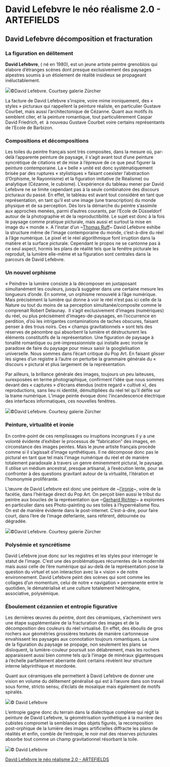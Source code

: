 # David Lefebvre le néo réalisme 2.0 - ARTEFIELDS
## David Lefebvre décomposition et fracturation

### La figuration en délitement

**David Lefebvre**, ( né en 1980), est un jeune artiste peintre grenoblois qui élabore d’étranges scènes dont presque exclusivement des paysages alpestres soumis à un étiolement de réalité insidieux se propageant inéluctablement.

![](david-lefebvre-artiste-peintre/david-lefebvre-solo-show-surcher-paris-france.005-834x1024.jpg)©David Lefebvre. Courtsey galerie Zürcher

La facture de David Lefebvre s’inspire, voire mime ironiquement, des « styles » picturaux qui rappellent la peinture réaliste, en particulier Gustave Courbet, mais aussi l’architectonique de Cézanne. Quant aux motifs ils semblent citer, et la peinture romantique, tout particulièrement Caspar David Friedrich, et  à nouveau Gustave Courbet voire certains représentants de l’Ecole de Barbizon.

### Compositions et décompositions

Les toiles du peintre français sont très composites, dans la mesure où, par-delà l’apparente peinture de paysage, il s’agit avant tout d’une peinture syncrétique de citations et de mise à l’épreuve de ce que peut figurer la peinture contemporaine. La « belle » unité est donc systématiquement brisée par des ruptures « stylistiques » faisant coexister l’abstraction (l’Orphisme, le Rayonnisme) et la figuration imitative (le Réalisme) ou analytique (Cézanne, le cubisme). L’expérience du tableau mener par David Lefebvre ne se limite cependant pas à la seule combinatoire des discours picturaux du passé. En effet, le tableau est avant tout considéré en tant que représentation, en tant qu’il est une image (une transcription) du monde physique et de sa perception. Dès lors la démarche du peintre s’assimile aux approches menées, parmi d’autres courants, par l’Ecole de Düsseldorf autour de la photographie et de la reproductibilité. Le sujet est donc à la fois le paysage comme pratique picturale, mais aussi et surtout la mise en image du « monde ». A l’instar d’un ~[Thomas Ruff](https://www.artefields.net/../photographie/thomas-ruff/)~ David Lefebvre exhibe la structure même de l’image contemporaine du monde, c’est-à-dire du réel à l’âge numérique. Le pixel et le réel algorithmique font irruption dans la matière et la surface picturale. Cependant le propos ne se cantonne pas à ce seul aspect, hormis les plans de réalité tels que la fenêtre picturale les reproduit, la lumière elle-même et sa figuration sont centrales dans la parcours de David Lefebvre.

### Un nouvel orphisme

« Peindre» la lumière consiste à la décomposer en juxtaposant simultanément les couleurs, jusqu’à suggérer dans une certaine mesure les longueurs d’onde. En somme, un orphisme renouvelé à l’âge numérique. Mais précisément la lumière qui donne à voir le réel n’est pas ici celle de la Nature ou tout du moins de sa perception simultanée/composite comme le comprenait Robert Delaunay.  Il s’agit exclusivement d’images (numériques) du réel, ou plus précisément d’images-de-paysages, en l’occurrence en perdition, d’où les intrigantes contaminations de taches obscures, faisant penser à des trous noirs. Ces « champs gravitationnels » sont tels des réserves de pénombre qui absorbent la lumière et déstructurent les éléments constitutifs de la représentation. Une figuration de paysage à tonalité romantique ou pré-impressionniste qui installe avec ironie le paradoxe de faire du paysage pour mieux saisir la googlelisation universelle. Nous sommes dans l’écart critique du Pop Art. En faisant glisser les signes d’un registre à l’autre on perturbe la grammaire générale du « discours » pictural et plus largement de la représentation.

Par ailleurs, la brillance générale des images, toujours un peu laiteuses, surexposées en terme photographique, confirment l’idée que nous sommes devant des « captures » d’écrans étendus (notre regard « cultivé »), des reproductions, sans lieu ni identité, démultipliées du réel tel qu’il défile sur la trame numérique. L’image peinte évoque donc l’incandescence électrique des interfaces informatiques, ces nouvelles fenêtres.

![](david-lefebvre-artiste-peintre/david-lefebvre-solo-show-surcher-paris-france.008-1019x1024.jpg)©David Lefebvre. Courtesy galerie Zürcher

### Peinture, virtualité et ironie

En contre-point de ces remplissages ou irruptions incongrues il y a une volonté évidente d’exhiber le processus de “fabrication” des images, en circonstance des images peintes. Mais le jeune artiste français procède comme si il s’agissait d’image synthétiques. Il ne décompose donc pas le pictural en tant que tel mais l’image numérique du réel et de manière totalement paradoxale à travers un genre éminemment pictural, le paysage. Il utilise un médium ancestral, presque artisanal, à l’exécution lente, pour se confronter à des questions gravitant autour de la virtualité, l’itération et l’homonymie proliférante.

L’œuvre de David Lefebvre est donc une peinture de ~[l’ironie](https://www.artefields.net/../art-moderne/art-et-ironie/)~, voire de la facétie, dans l’héritage direct du Pop Art. On perçoit bien aussi le tribut du peintre aux boucles de la représentation que ~[Gerhard Richter](https://www.artefields.net/../gerhard-richter-atlas-et-monographie/)~ a explorées en particulier dans ses Photo-painting ou ses toiles à l’hyperréalisme flou. On est de manière évidente dans le post-internet. C’est-à-dire, pour faire court, dans l’ère de l’image déferlante, sans référent, détournée ou dégradée.

![](david-lefebvre-artiste-peintre/david-lefebvre-solo-show-surcher-paris-france.006-1024x1011.jpg)©David Lefebvre. Courtesy galerie Zürcher

### Polysémie et syncrétisme

David Lefebvre joue donc sur les registres et les styles pour interroger le statut de l’image. C’est une des problématiques récurrentes de la modernité mais aussi celle de l’ère numérique qui au-delà de la représentation pose la question du virtuel et son interaction avec la « vision » de notre environnement. David Lefebvre peint des scènes qui sont comme les collages d’un momentum, celui de notre « navigation » permanente entre le quotidien, le dématérialisé et une culture totalement hétérogène, associative, polysémique.

### Éboulement cézannien et entropie figurative

Les dernières œuvres du peintre, dont des céramiques, s’acheminent vers une étape supplémentaire de la fracturation des images et de la décomposition des couleurs du réel virtualisé. En effet, des éboulis de gros rochers aux géométries grossières texturés de manière cartonneuse envahissent les paysages aux connotation toujours romantiques. La ruine de la figuration du paysage se propage, non seulement les plans se disloquent, la lumière-couleur poursuit son délabrement, mais les rochers apparaissent aussi bien comme tels qu’à l’image de minéraux gigantesques à l’échelle parfaitement aberrante dont certains révèlent leur structure interne labyrinthique et mordorée.

Quant aux céramiques elle permettent à David Lefebvre de donner une vision en volume du délitement généralisé qui est à l’œuvre dans son travail sous forme, stricto sensu, d’éclats de mosaïque mais également de motifs spiralés.

![](david-lefebvre-artiste-peintre/david-lefevbre_painting_stones_landscape.006.jpg)© David Lefebvre

L’entropie gagne donc du terrain dans la dialectique complexe qui régit la peinture de David Lefebvre, la géométrisation synthétique à la manière des cubistes compromet la semblance des objets figurés, la recomposition post-orphique de la lumière des images artificielles diffracte les plans de réalités et enfin, comble de l’entropie, le noir mat des réserves picturales absorbe tout comme un champ gravitationnel résorbant la toile.

![](david-lefebvre-artiste-peintre/david-lefebvre_painting_landscape_realism.jpg)© David Lefebvre

[David Lefebvre le néo réalisme 2.0 - ARTEFIELDS](https://www.artefields.net/david-lefebvre-artiste-peintre/)